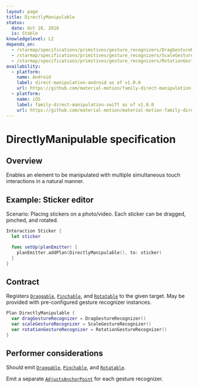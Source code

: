 ```yaml
---
layout: page
title: DirectlyManipulable
status:
  date: Oct 18, 2016
  is: Stable
knowledgelevel: L2
depends_on:
  - /starmap/specifications/primitives/gesture_recognizers/DragGestureRecognizer
  - /starmap/specifications/primitives/gesture_recognizers/ScaleGestureRecognizer
  - /starmap/specifications/primitives/gesture_recognizers/RotationGestureRecognizer
availability:
  - platform:
    name: Android
    label: direct-manipulation-android as of v1.0.0
    url: https://github.com/material-motion/family-direct-manipulation-android/releases/tag/1.0.0
  - platform:
    name: iOS
    label: family-direct-manipulation-swift as of v1.0.0
    url: https://github.com/material-motion/material-motion-family-direct-manipulation-swift/releases/tag/v1.0.0
---
```


# DirectlyManipulable specification

## Overview

Enables an element to be manipulated with multiple simultaneous touch interactions in a natural manner.

## Example: Sticker editor

Scenario: Placing stickers on a photo/video. Each sticker can be dragged, pinched, and rotated.

```swift
Interaction Sticker {
  let sticker

  func setUp(planEmitter) {
    planEmitter.addPlan(DirectlyManipulable(), to: sticker)
  }
}
```

## Contract

Registers [`Draggable`](Draggable), [`Pinchable`](Pinchable), and [`Rotatable`](Rotatable) to the given target. May be provided with pre-configured gesture recognizer instances.

```swift
Plan DirectlyManipulable {
  var dragGestureRecognizer = DragGestureRecognizer()
  var scaleGestureRecognizer = ScaleGestureRecognizer()
  var rotationGestureRecognizer = RotationGestureRecognizer()
}
```

## Performer considerations

Should emit [`Draggable`](Draggable), [`Pinchable`](Pinchable), and [`Rotatable`](Rotatable).

Emit a separate [`AdjustsAnchorPoint`](AdjustsAnchorPoint) for each gesture recognizer.
